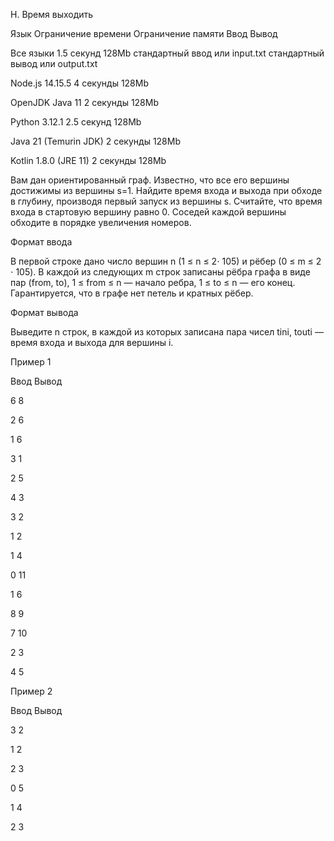 H. Время выходить

Язык	Ограничение времени	Ограничение памяти	Ввод	Вывод

Все языки	1.5 секунд	128Mb	стандартный ввод или input.txt	стандартный вывод или output.txt

Node.js 14.15.5	4 секунды	128Mb

OpenJDK Java 11	2 секунды	128Mb

Python 3.12.1	2.5 секунд	128Mb

Java 21 (Temurin JDK)	2 секунды	128Mb

Kotlin 1.8.0 (JRE 11)	2 секунды	128Mb

Вам дан ориентированный граф. Известно, что все его вершины достижимы из вершины s=1. Найдите время входа и выхода при обходе в глубину, производя первый запуск из вершины s. Считайте, что время входа в стартовую вершину равно 0. Соседей каждой вершины обходите в порядке увеличения номеров.

Формат ввода

В первой строке дано число вершин n (1 ≤ n ≤ 2⋅ 105) и рёбер (0 ≤ m ≤ 2 ⋅ 105). В каждой из следующих m строк записаны рёбра графа в виде пар (from, to), 1 ≤ from ≤ n — начало ребра, 1 ≤ to ≤ n — его конец. Гарантируется, что в графе нет петель и кратных рёбер.

Формат вывода

Выведите n строк, в каждой из которых записана пара чисел tini, touti — время входа и выхода для вершины i.

Пример 1

Ввод	Вывод

6 8

2 6

1 6

3 1

2 5

4 3

3 2

1 2

1 4

0 11

1 6

8 9

7 10

2 3

4 5

Пример 2

Ввод	Вывод

3 2

1 2

2 3

0 5

1 4

2 3